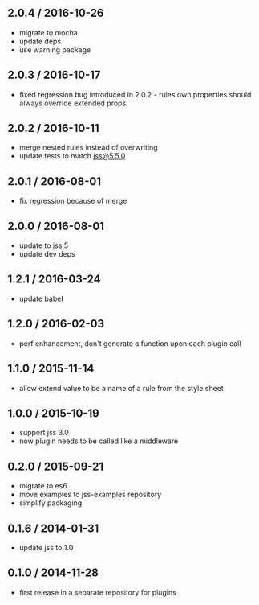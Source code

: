 ## 2.0.4 / 2016-10-26

- migrate to mocha
- update deps
- use warning package

## 2.0.3 / 2016-10-17

- fixed regression bug introduced in 2.0.2 - rules own properties should always override extended props.

## 2.0.2 / 2016-10-11

- merge nested rules instead of overwriting
- update tests to match jss@5.5.0

## 2.0.1 / 2016-08-01

- fix regression because of merge

## 2.0.0 / 2016-08-01

- update to jss 5
- update dev deps

## 1.2.1 / 2016-03-24

- update babel

## 1.2.0 / 2016-02-03

- perf enhancement, don't generate a function upon each plugin call

## 1.1.0 / 2015-11-14

- allow extend value to be a name of a rule from the style sheet

## 1.0.0 / 2015-10-19

- support jss 3.0
- now plugin needs to be called like a middleware

## 0.2.0 / 2015-09-21

- migrate to es6
- move examples to jss-examples repository
- simplify packaging

## 0.1.6 / 2014-01-31

- update jss to 1.0

## 0.1.0 / 2014-11-28

- first release in a separate repository for plugins
